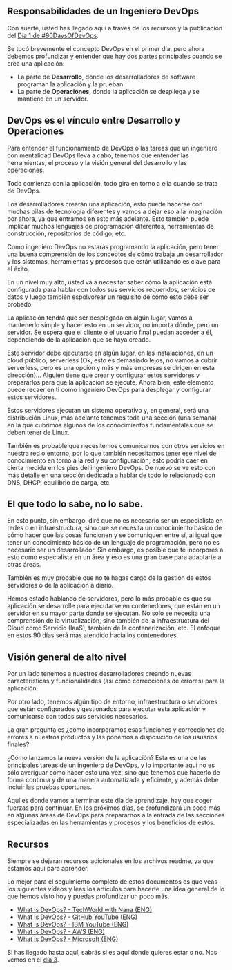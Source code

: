 ## Responsabilidades de un Ingeniero DevOps

Con suerte, usted has llegado aquí a través de los recursos y la publicación del [Día 1 de #90DaysOfDevOps](day01.md).

Se tocó brevemente el concepto DevOps en el primer día, pero ahora debemos profundizar y entender que hay dos partes principales cuando se crea una aplicación:
- La parte de **Desarrollo**, donde los desarrolladores de software programan la aplicación y la prueban
- La parte de **Operaciones**, donde la aplicación se despliega y se mantiene en un servidor.

## DevOps es el vínculo entre Desarrollo y Operaciones

Para entender el funcionamiento de DevOps o las tareas que un ingeniero con mentalidad DevOps lleva a cabo, tenemos que entender las herramientas, el proceso y la visión general del desarrollo y las operaciones.

Todo comienza con la aplicación, todo gira en torno a ella cuando se trata de DevOps.

Los desarrolladores crearán una aplicación, esto puede hacerse con muchas pilas de tecnología diferentes y vamos a dejar eso a la imaginación por ahora, ya que entramos en esto más adelante. Esto también puede implicar muchos lenguajes de programación diferentes, herramientas de construcción, repositorios de código, etc.

Como ingeniero DevOps no estarás programando la aplicación, pero tener una buena comprensión de los conceptos de cómo trabaja un desarrollador y los sistemas, herramientas y procesos que están utilizando es clave para el éxito.

En un nivel muy alto, usted va a necesitar saber cómo la aplicación está configurada para hablar con todos sus servicios requeridos, servicios de datos y luego también espolvorear un requisito de cómo esto debe ser probado.

La aplicación tendrá que ser desplegada en algún lugar, vamos a mantenerlo simple y hacer esto en un servidor, no importa dónde, pero un servidor. Se espera que el cliente o el usuario final puedan acceder a él, dependiendo de la aplicación que se haya creado.

Este servidor debe ejecutarse en algún lugar, en las instalaciones, en un cloud público, serverless (Ok, esto es demasiado lejos, no vamos a cubrir serverless, pero es una opción y más y más empresas se dirigen en esta dirección)... Alguien tiene que crear y configurar estos servidores y prepararlos para que la aplicación se ejecute. Ahora bien, este elemento puede recaer en ti como ingeniero DevOps para desplegar y configurar estos servidores.

Estos servidores ejecutan un sistema operativo y, en general, será una distribución Linux, más adelante tenemos toda una sección (una semana) en la que cubrimos algunos de los conocimientos fundamentales que se deben tener de Linux.

También es probable que necesitemos comunicarnos con otros servicios en nuestra red o entorno, por lo que también necesitamos tener ese nivel de conocimiento en torno a la red y su configuración, esto podría caer en cierta medida en los pies del ingeniero DevOps. De nuevo se ve esto con más detalle en una sección dedicada a hablar de todo lo relacionado con DNS, DHCP, equilibrio de carga, etc.

## El que todo lo sabe, no lo sabe.

En este punto, sin embargo, diré que no es necesario ser un especialista en redes o en infraestructura, sino que se necesita un conocimiento básico de cómo hacer que las cosas funcionen y se comuniquen entre sí, al igual que tener un conocimiento básico de un lenguaje de programación, pero no es necesario ser un desarrollador. Sin embargo, es posible que te incorpores a esto como especialista en un área y eso es una gran base para adaptarte a otras áreas.

También es muy probable que no te hagas cargo de la gestión de estos servidores o de la aplicación a diario.

Hemos estado hablando de servidores, pero lo más probable es que su aplicación se desarrolle para ejecutarse en contenedores, que están en un servidor en su mayor parte donde se ejecutan. No solo se necesita una comprensión de la virtualización, sino también de la infraestructura del Cloud como Servicio (IaaS), también de la contenerización, etc. El enfoque en estos 90 días será más atendido hacia los contenedores.

## Visión general de alto nivel

Por un lado tenemos a nuestros desarrolladores creando nuevas características y funcionalidades (así como correcciones de errores) para la aplicación.

Por otro lado, tenemos algún tipo de entorno, infraestructura o servidores que están configurados y gestionados para ejecutar esta aplicación y comunicarse con todos sus servicios necesarios.

La gran pregunta es ¿cómo incorporamos esas funciones y correcciones de errores a nuestros productos y las ponemos a disposición de los usuarios finales?

¿Cómo lanzamos la nueva versión de la aplicación? Esta es una de las principales tareas de un ingeniero de DevOps, y lo importante aquí no es sólo averiguar cómo hacer esto una vez, sino que tenemos que hacerlo de forma continua y de una manera automatizada y eficiente, y además debe incluir las pruebas oportunas.

Aquí es donde vamos a terminar este día de aprendizaje, hay que coger fuerzas para continuar. En los próximos días, se profundizará un poco más en algunas áreas de DevOps para prepararnos a la entrada de las secciones especializadas en las herramientas y procesos y los beneficios de estos.

## Recursos

Siempre se dejarán recursos adicionales en los archivos readme, ya que estamos aquí para aprender.

Lo mejor para el seguimiento completo de estos documentos es que veas los siguientes vídeos y leas los artículos para hacerte una idea general de lo que hemos visto hoy y puedas profundizar un poco más.

- [What is DevOps? - TechWorld with Nana (ENG)](https://www.youtube.com/watch?v=0yWAtQ6wYNM)
- [What is DevOps? - GitHub YouTube (ENG)](https://www.youtube.com/watch?v=kBV8gPVZNEE)
- [What is DevOps? - IBM YouTube (ENG)](https://www.youtube.com/watch?v=UbtB4sMaaNM)
- [What is DevOps? - AWS (ENG)](https://aws.amazon.com/devops/what-is-devops/)
- [What is DevOps? - Microsoft (ENG)](https://docs.microsoft.com/en-us/devops/what-is-devops)

Si has llegado hasta aquí, sabrás si es aquí donde quieres estar o no. Nos vemos en el [día 3](./day03.md).
